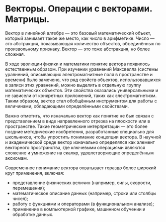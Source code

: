 # Векторы. Операции с векторами. Матрицы.

Вектор в линейной алгебре — это базовый математический объект, который занимает такое же место, как число в арифметике. Число — это абстракция, показывающая количество объектов, объединённых по произвольному признаку. Вектор — это тоже абстракция, но более сложная.

В ходе эволюции физики и математики понятие вектора появилось естественным образом. При изучении уравнений Максвелла (системы уравнений, описывающих электромагнитные поля в пространстве и времени) было замечено, что ряд свойств объектов, использовавшихся в записи этих уравнений, можно выделить в отдельную группу математических объектов. Эти свойства оказались универсальными и не зависели от конкретных приложений, таких как электромагнетизм. Таким образом, вектор стал обобщённым инструментом для работы с величинами, обладающими определёнными свойствами.

Важно отметить, что изначально вектор как понятие не был связан с представлением в виде направленного отрезка на плоскости или в пространстве. Такие геометрические интерпретации — это более поздние методические изобретения, разработанные специально для школьников, чтобы упростить понимание концепции вектора. В научной и академической среде вектор изначально определялся как элемент векторного пространства, где ключевыми операциями являются сложение и умножение на скаляр, удовлетворяющие определённым аксиомам.

Современное понимание вектора охватывает гораздо более широкий круг применения, включая:
- представление физических величин (например, силы, скорости, перемещения);
- математическое описание данных (например, строки или столбцы чисел);
- работу с функциями и операторами (в функциональном анализе);
- применение в компьютерной графике, машинном обучении и обработке данных.